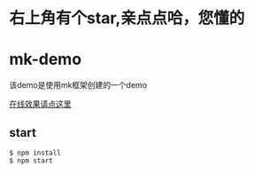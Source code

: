 # 右上角有个star,亲点点哈，您懂的

# mk-demo

该demo是使用mk框架创建的一个demo

[在线效果请点这里](https://lishengguo.github.io/mk-demo-apps/)

## start

```
$ npm install
$ npm start
```




